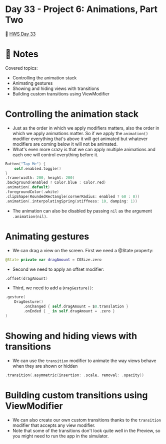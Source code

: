 # Day 33 - Project 6: Animations, Part Two
🔗 [HWS Day 33](https://www.hackingwithswift.com/100/swiftui/33)

# 📝 Notes
Covered topics:

- Controlling the animation stack
- Animating gestures
- Showing and hiding views with transitions
- Building custom transitions using ViewModifier

# Controlling the animation stack

- Just as the order in which we apply modifiers matters, also the order in which we apply animations matter. So if we apply the `animation()` modifier everything that's above it will get animated but whatever modifiers are coming below it will not be animated.
- What's even more crazy is that we can apply multiple animations and each one will control everything before it.

```swift
Button("Tap Me") {
    self.enabled.toggle()
}
.frame(width: 200, height: 200)
.background(enabled ? Color.blue : Color.red)
.animation(.default)
.foregroundColor(.white)
.clipShape(RoundedRectangle(cornerRadius: enabled ? 60 : 0))
.animation(.interpolatingSpring(stiffness: 10, damping: 1))
```

- The animation can also be disabled by passing `nil` as the argument `.animation(nil)`.

# Animating gestures

- We can drag a view on the screen. First we need a @State property:

```swift
@State private var dragAmount = CGSize.zero
```

- Second we need to apply an offset modifier:

```swift
.offset(dragAmount)
```

- Third, we need to add a `DragGesture()`:

```swift
.gesture(
    DragGesture()
        .onChanged { self.dragAmount = $0.translation }
        .onEnded { _ in self.dragAmount = .zero }
)
```

# Showing and hiding views with transitions

- We can use the `transition` modifier to animate the way views behave when they are shown or hidden

```swift
.transition(.asymmetric(insertion: .scale, removal: .opacity))
```

# Building custom transitions using ViewModifier

- We can also create our own custom transitions thanks to the `transition` modifier that accepts any view modifier.
- Note that some of the transitions don't look quite well in the Preview, so you might need to run the app in the simulator.